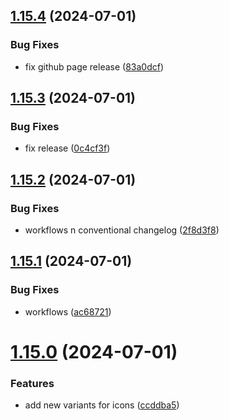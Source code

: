 ## [1.15.4](https://github.com/hattaalfaritzy/hzy-ui/compare/v1.15.3...v1.15.4) (2024-07-01)


### Bug Fixes

* fix github page release ([83a0dcf](https://github.com/hattaalfaritzy/hzy-ui/commit/83a0dcf356e38cf45b4df7ecf7f058fe25541e1f))



## [1.15.3](https://github.com/hattaalfaritzy/hzy-ui/compare/v1.15.2...v1.15.3) (2024-07-01)


### Bug Fixes

* fix release ([0c4cf3f](https://github.com/hattaalfaritzy/hzy-ui/commit/0c4cf3f994bd0005079f55659995e05b8fc3f173))



## [1.15.2](https://github.com/hattaalfaritzy/hzy-ui/compare/v1.15.1...v1.15.2) (2024-07-01)


### Bug Fixes

* workflows n conventional changelog ([2f8d3f8](https://github.com/hattaalfaritzy/hzy-ui/commit/2f8d3f82e14c1e7ec7e92745c716ee114b713c2b))



## [1.15.1](https://github.com/hattaalfaritzy/hzy-ui/compare/v1.15.0...v1.15.1) (2024-07-01)


### Bug Fixes

* workflows ([ac68721](https://github.com/hattaalfaritzy/hzy-ui/commit/ac6872133189f5d24c52272d65a8874f862b23c3))



# [1.15.0](https://github.com/hattaalfaritzy/hzy-ui/compare/v1.14.13...v1.15.0) (2024-07-01)


### Features

* add new variants for icons ([ccddba5](https://github.com/hattaalfaritzy/hzy-ui/commit/ccddba5c3540a707181d139cff7b2bc579d5fed5))



